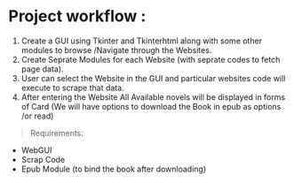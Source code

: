 # Project workflow :
1. Create a GUI using Tkinter and Tkinterhtml along with some other modules to browse /Navigate through the Websites.
2. Create Seprate Modules for each Website (with seprate codes to fetch page data).
3. User can select the Website in the GUI and particular websites code will execute to scrape that data.
4. After entering the Website All Available novels will be displayed in forms of Card (We will have options to download the Book in epub as options /or read)

> Requirements: 
- WebGUI
- Scrap Code
- Epub Module (to bind the book after downloading)
